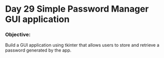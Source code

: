# Day 29 Simple Password Manager GUI application

### Objective:

Build a GUI application using tkinter that allows users to store and retrieve a password generated by the app.
